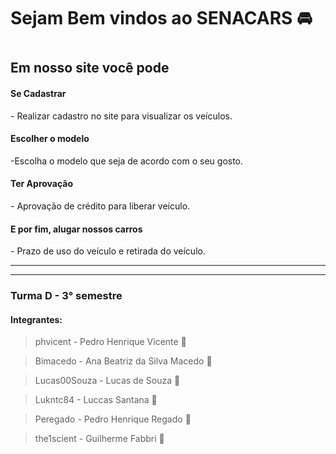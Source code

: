 # Sejam Bem vindos ao SENACARS 🚘

<h1></h1>
<h2>
Em nosso site você pode 
</h2>

<h4>
Se Cadastrar
</h4>
- Realizar cadastro no site para visualizar os veículos. 

<h4>
Escolher o modelo
</h4>
-Escolha o modelo que seja de acordo com o seu gosto.

<h4>
Ter Aprovação
</h4>
- Aprovação de crédito para liberar veículo.

<h4>
E por fim, alugar nossos carros
</h4>
- Prazo de uso do veículo e retirada do veículo.
 
 


---
---

### Turma D - 3° semestre

#### Integrantes: 

> phvicent - Pedro Henrique Vicente 🦖

> Bimacedo - Ana Beatriz da Silva Macedo 🐙

> Lucas00Souza - Lucas de Souza 🐧

> Lukntc84 - Luccas Santana 🐼

> Peregado - Pedro Henrique Regado 🐶

> the1scient - Guilherme Fabbri 🐯
